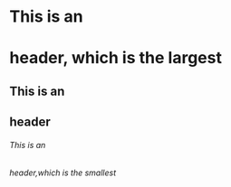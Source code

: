 # This is an <h1> header, which is the largest
## This is an <h2> header
###### This is an <h6> header,which is the smallest
  
  
